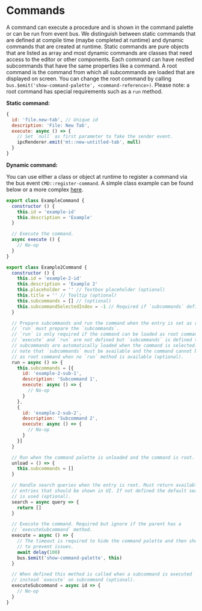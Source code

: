 # Commands

A command can execute a procedure and is shown in the command palette or can be run from event bus. We distinguish between static commands that are defined at compile time (maybe completed at runtime) and dynamic commands that are created at runtime. Static commands are pure objects that are listed as array and most dynamic commands are classes that need access to the editor or other components. Each command can have nestled subcommands that have the same properties like a command. A root command is the command from which all subcommands are loaded that are displayed on screen. You can change the root command by calling `bus.$emit('show-command-palette', <command-reference>)`. Please note: a root command has special requirements such as a `run` method.

**Static command:**

```js
{
  id: 'file.new-tab', // Unique id
  description: 'File: New Tab',
  execute: async () => {
    // Set `null` as first parameter to fake the sender event.
    ipcRenderer.emit('mt::new-untitled-tab', null)
  }
}
```

**Dynamic command:**

You can use either a class or object at runtime to register a command via the bus event `CMD::register-command`. A simple class example can be found below or a more complex [here](https://github.com/marktext/marktext/blob/develop/src/renderer/commands/quickOpen.js).

```js
export class ExampleCommand {
  constructor () {
    this.id = 'example-id'
    this.description = 'Example'
  }

  // Execute the command.
  async execute () {
    // No-op
  }
}

export class Example2Command {
  constructor () {
    this.id = 'example-2-id'
    this.description = 'Example 2'
    this.placeholder = '' // Textbox placeholder (optional)
    this.title = '' // Tooltip (optional)
    this.subcommands = [] // (optional)
    this.subcommandSelectedIndex = -1 // Required if `subcommands` defined (optional)
  }

  // Prepare subcommands and run the command when the entry is set as root.
  // `run` must prepare the `subcommands`.
  // `run` is only required if the command can be loaded as root command. If
  // `execute` and `run` are not defined but `subcommands` is defined the
  // subcommands are automatically loaded when the command is selected. Please
  // note that `subcommands` must be available and the command cannot be loaded
  // as root command when no `run` method is available (optional).
  run = async () => {
    this.subcommands = [{
      id: 'example-2-sub-1',
      description: 'Subcommand 1',
      execute: async () => {
        // No-op
      }
    },
    {
      id: 'example-2-sub-2',
      description: 'Subcommand 2',
      execute: async () => {
        // No-op
      }
    }]
  }

  // Run when the command palette is unloaded and the command is root.
  unload = () => {
    this.subcommands = []
  }

  // Handle search queries when the entry is root. Must return available
  // entries that should be shown in UI. If not defined the default searcher
  // is used (optional).
  search = async query => {
    return []
  }

  // Execute the command. Required but ignore if the parent has a
  // `executeSubcommand` method.
  execute = async () => {
    // The timeout is required to hide the command palette and then show again
    // to prevent issues.
    await delay(100)
    bus.$emit('show-command-palette', this)
  }

  // When defined this method is called when a subcommand is executed
  // instead `execute` on subcommand (optional).
  executeSubcommand = async id => {
    // No-op
  }
}
```
